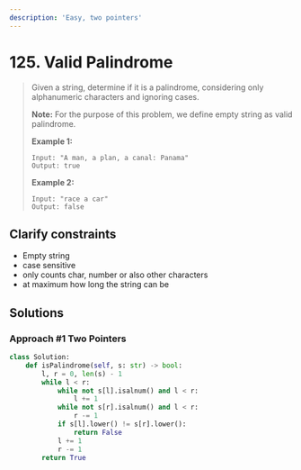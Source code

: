 ```yaml
---
description: 'Easy, two pointers'
---
```


# 125. Valid Palindrome

> Given a string, determine if it is a palindrome, considering only alphanumeric characters and ignoring cases.
>
> **Note:** For the purpose of this problem, we define empty string as valid palindrome.
>
> **Example 1:**
>
> ```text
> Input: "A man, a plan, a canal: Panama"
> Output: true
> ```
>
> **Example 2:**
>
> ```text
> Input: "race a car"
> Output: false
> ```

## Clarify constraints

* Empty string
* case sensitive
* only counts char, number or also other characters
* at maximum how long the string can be

## Solutions

### Approach \#1 Two Pointers

```python
class Solution:
    def isPalindrome(self, s: str) -> bool:
        l, r = 0, len(s) - 1
        while l < r:
            while not s[l].isalnum() and l < r:
                l += 1
            while not s[r].isalnum() and l < r:
                r -= 1
            if s[l].lower() != s[r].lower():
                return False
            l += 1
            r -= 1
        return True
```

